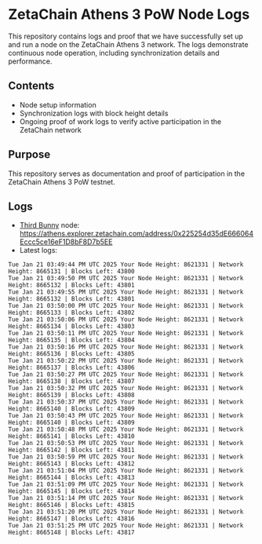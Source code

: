 # ZetaChain Athens 3 PoW Node Logs
This repository contains logs and proof that we have successfully set up and run a node on the ZetaChain Athens 3 network. The logs demonstrate continuous node operation, including synchronization details and performance.

## Contents
- Node setup information
- Synchronization logs with block height details
- Ongoing proof of work logs to verify active participation in the ZetaChain network

## Purpose
This repository serves as documentation and proof of participation in the ZetaChain Athens 3 PoW testnet.

## Logs

- [Third Bunny](https://thirdbunny.xyz/) node: https://athens.explorer.zetachain.com/address/0x225254d35dE666064Eccc5ce16eF1D8bF8D7b5EE
- Latest logs:
```
Tue Jan 21 03:49:44 PM UTC 2025 Your Node Height: 8621331 | Network Height: 8665131 | Blocks Left: 43800
Tue Jan 21 03:49:50 PM UTC 2025 Your Node Height: 8621331 | Network Height: 8665132 | Blocks Left: 43801
Tue Jan 21 03:49:55 PM UTC 2025 Your Node Height: 8621331 | Network Height: 8665132 | Blocks Left: 43801
Tue Jan 21 03:50:00 PM UTC 2025 Your Node Height: 8621331 | Network Height: 8665133 | Blocks Left: 43802
Tue Jan 21 03:50:06 PM UTC 2025 Your Node Height: 8621331 | Network Height: 8665134 | Blocks Left: 43803
Tue Jan 21 03:50:11 PM UTC 2025 Your Node Height: 8621331 | Network Height: 8665135 | Blocks Left: 43804
Tue Jan 21 03:50:16 PM UTC 2025 Your Node Height: 8621331 | Network Height: 8665136 | Blocks Left: 43805
Tue Jan 21 03:50:22 PM UTC 2025 Your Node Height: 8621331 | Network Height: 8665137 | Blocks Left: 43806
Tue Jan 21 03:50:27 PM UTC 2025 Your Node Height: 8621331 | Network Height: 8665138 | Blocks Left: 43807
Tue Jan 21 03:50:32 PM UTC 2025 Your Node Height: 8621331 | Network Height: 8665139 | Blocks Left: 43808
Tue Jan 21 03:50:37 PM UTC 2025 Your Node Height: 8621331 | Network Height: 8665140 | Blocks Left: 43809
Tue Jan 21 03:50:43 PM UTC 2025 Your Node Height: 8621331 | Network Height: 8665140 | Blocks Left: 43809
Tue Jan 21 03:50:48 PM UTC 2025 Your Node Height: 8621331 | Network Height: 8665141 | Blocks Left: 43810
Tue Jan 21 03:50:53 PM UTC 2025 Your Node Height: 8621331 | Network Height: 8665142 | Blocks Left: 43811
Tue Jan 21 03:50:59 PM UTC 2025 Your Node Height: 8621331 | Network Height: 8665143 | Blocks Left: 43812
Tue Jan 21 03:51:04 PM UTC 2025 Your Node Height: 8621331 | Network Height: 8665144 | Blocks Left: 43813
Tue Jan 21 03:51:09 PM UTC 2025 Your Node Height: 8621331 | Network Height: 8665145 | Blocks Left: 43814
Tue Jan 21 03:51:14 PM UTC 2025 Your Node Height: 8621331 | Network Height: 8665146 | Blocks Left: 43815
Tue Jan 21 03:51:20 PM UTC 2025 Your Node Height: 8621331 | Network Height: 8665147 | Blocks Left: 43816
Tue Jan 21 03:51:25 PM UTC 2025 Your Node Height: 8621331 | Network Height: 8665148 | Blocks Left: 43817
```

